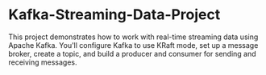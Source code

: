 # Kafka-Streaming-Data-Project
This project demonstrates how to work with real-time streaming data using Apache Kafka. You'll configure Kafka to use KRaft mode, set up a message broker, create a topic, and build a producer and consumer for sending and receiving messages.
